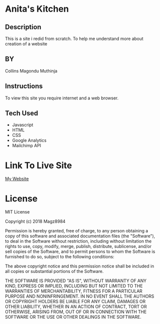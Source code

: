 # Anita's Kitchen

## Description

This is a site i redid from scratch.
To help me understand more about
creation of a website

## BY

Collins Magondu Muthinja

## Instructions

To view this site you require internet and a web browser.

## Tech Used
* Javascript
* HTML
* CSS
* Google Analytics
* Mailchimp API
# Link To Live Site
[My Website](https://magz8984.github.io/Kitchen/)

# License

MIT License

Copyright (c) 2018 Magz8984

Permission is hereby granted, free of charge, to any person obtaining a copy
of this software and associated documentation files (the "Software"), to deal
in the Software without restriction, including without limitation the rights
to use, copy, modify, merge, publish, distribute, sublicense, and/or sell
copies of the Software, and to permit persons to whom the Software is
furnished to do so, subject to the following conditions:

The above copyright notice and this permission notice shall be included in all
copies or substantial portions of the Software.

THE SOFTWARE IS PROVIDED "AS IS", WITHOUT WARRANTY OF ANY KIND, EXPRESS OR
IMPLIED, INCLUDING BUT NOT LIMITED TO THE WARRANTIES OF MERCHANTABILITY,
FITNESS FOR A PARTICULAR PURPOSE AND NONINFRINGEMENT. IN NO EVENT SHALL THE
AUTHORS OR COPYRIGHT HOLDERS BE LIABLE FOR ANY CLAIM, DAMAGES OR OTHER
LIABILITY, WHETHER IN AN ACTION OF CONTRACT, TORT OR OTHERWISE, ARISING FROM,
OUT OF OR IN CONNECTION WITH THE SOFTWARE OR THE USE OR OTHER DEALINGS IN THE
SOFTWARE.
